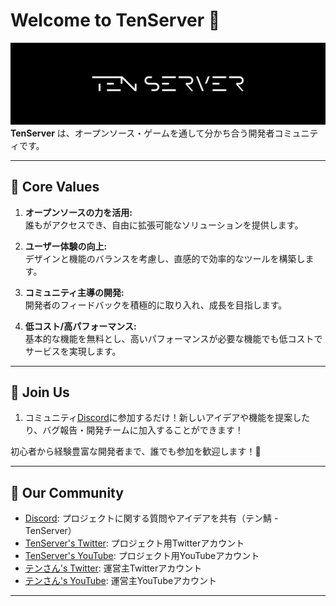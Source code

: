 # Welcome to TenServer 👋
![header_image](https://raw.githubusercontent.com/TenServer/.github/refs/heads/main/profile/header_git_tenserver.png)
**TenServer** は、オープンソース・ゲームを通して分かち合う開発者コミュニティです。

---

## 🎯 Core Values
1. **オープンソースの力を活用:**  
   誰もがアクセスでき、自由に拡張可能なソリューションを提供します。
   
2. **ユーザー体験の向上:**  
   デザインと機能のバランスを考慮し、直感的で効率的なツールを構築します。

3. **コミュニティ主導の開発:**  
   開発者のフィードバックを積極的に取り入れ、成長を目指します。

3. **低コスト/高パフォーマンス:**  
   基本的な機能を無料とし、高いパフォーマンスが必要な機能でも低コストでサービスを実現します。

---

## 🚀 Join Us
1. コミュニティ[Discord](https://discord.gg/BYEcB9Q8SZ)に参加するだけ！新しいアイデアや機能を提案したり、バグ報告・開発チームに加入することができます！ 

初心者から経験豊富な開発者まで、誰でも参加を歓迎します！🎉

---

## 🤝 Our Community
- [Discord](https://discord.gg/BYEcB9Q8SZ): プロジェクトに関する質問やアイデアを共有（テン鯖 - TenServer）
- [TenServer's Twitter](https://twitter.com/tenserver_dev): プロジェクト用Twitterアカウント
- [TenServer's YouTube](https://www.youtube.com/@tenserver_dev): プロジェクト用YouTubeアカウント
- [テンさん's Twitter](https://twitter.com/star_dot123): 運営主Twitterアカウント
- [テンさん's YouTube](https://www.youtube.com/@star_dot123): 運営主YouTubeアカウント
---
